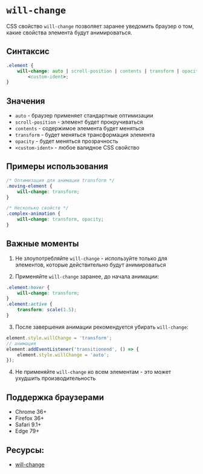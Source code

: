 # `will-change`

CSS свойство `will-change` позволяет заранее уведомить браузер о том, какие свойства элемента будут анимироваться.

## Синтаксис

```css
.element {
	will-change: auto | scroll-position | contents | transform | opacity |
		<custom-ident>;
}
```

## Значения

- `auto` - браузер применяет стандартные оптимизации
- `scroll-position` - элемент будет прокручиваться
- `contents` - содержимое элемента будет меняться
- `transform` - будет меняться трансформация элемента
- `opacity` - будет меняться прозрачность
- `<custom-ident>` - любое валидное CSS свойство

## Примеры использования

```css
/* Оптимизация для анимации transform */
.moving-element {
	will-change: transform;
}

/* Несколько свойств */
.complex-animation {
	will-change: transform, opacity;
}
```

## Важные моменты

1. Не злоупотребляйте `will-change` - используйте только для элементов, которые действительно будут анимироваться

2. Применяйте `will-change` заранее, до начала анимации:

```css
.element:hover {
	will-change: transform;
}
.element:active {
	transform: scale(1.5);
}
```

3. После завершения анимации рекомендуется убирать `will-change`:

```javascript
element.style.willChange = 'transform';
// анимация
element.addEventListener('transitionend', () => {
	element.style.willChange = 'auto';
});
```

4. Не применяйте `will-change` ко всем элементам - это может ухудшить производительность

## Поддержка браузерами

- Chrome 36+
- Firefox 36+
- Safari 9.1+
- Edge 79+

## Ресурсы:

- [will-change](https://developer.mozilla.org/ru/docs/Web/CSS/will-change)
